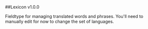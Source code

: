 ##Lexicon v1.0.0

Fieldtype for managing translated words and phrases. You'll need to manually edit for now to change the set of languages.
